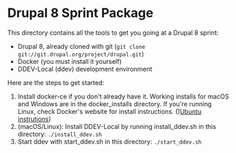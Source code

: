 # Drupal 8 Sprint Package

This directory contains all the tools to get you going at a Drupal 8 sprint:

* Drupal 8, already cloned with git (`git clone git://git.drupal.org/project/drupal.git`)
* Docker (you must install it yourself)
* DDEV-Local (ddev) development environment

Here are the steps to get started:

1. Install docker-ce if you don't already have it. Working installs for macOS and Windows are in the docker_installs directory. If you're running Linux, check Docker's website for install instructions. ()[Ubuntu instrutions](https://docs.docker.com/install/linux/docker-ce/ubuntu/))
2. (macOS/Linux): Install DDEV-Local by running install_ddev.sh in this directory: `./install_ddev.sh`
3. Start ddev with start_ddev.sh in this directory: `./start_ddev.sh`

